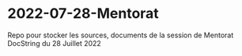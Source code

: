 # 2022-07-28-Mentorat
Repo pour stocker les sources, documents de la session de Mentorat DocString du 28 Juillet 2022
